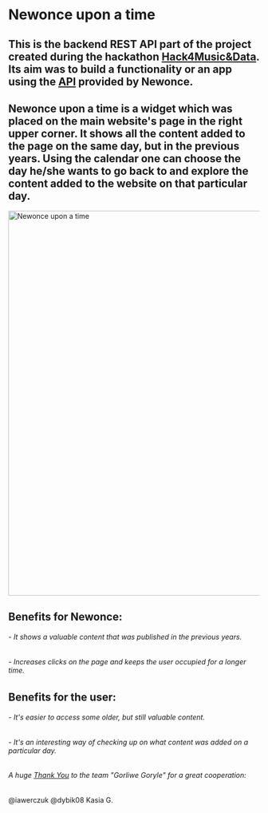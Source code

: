 # Newonce upon a time 
## This is the backend REST API part of the project created during the hackathon [Hack4Music&Data](https://www.elpassion.com/hack4music).  Its aim was to build a functionality or an app using the [API](https://newonce-api.herokuapp.com/api) provided by Newonce.

## Newonce upon a time is a widget which was placed on the main website's page in the right upper corner. It shows all the content added to the page on the same day, but in the previous years. Using the calendar one can choose the day he/she wants to go back to and explore the content added to the website on that particular day.

<img width="771" alt="Newonce upon a time" src="https://user-images.githubusercontent.com/79336389/142887916-f55980ce-e081-467f-a616-ded003f11e80.png">

## Benefits for Newonce:
###### - It shows a valuable content that was published in the previous years.
###### - Increases clicks on the page and keeps the user occupied for a longer time.

## Benefits for the user:
###### - It's easier to access some older, but still valuable content.
###### - It's an interesting way of checking up on what content was added on a particular day.



###### A huge [Thank You](https://tenor.com/view/love-you-love-blow-kiss-hearts-in-love-gif-16591672) to the team "Gorliwe Goryle" for a great cooperation:
@iawerczuk
@dybik08
Kasia G.
